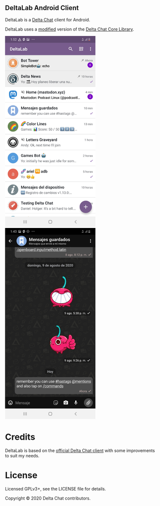 ## DeltaLab Android Client

DeltaLab is a [Delta Chat](https://delta.chat/) client for Android.

DeltaLab uses a [modified](https://github.com/adbenitez/deltachat-core-rust) version of the [Delta Chat Core Library](https://github.com/deltachat/deltachat-core-rust).

<img alt="Screenshot Chat List" src="docs/images/2020-08-chatlist.jpg" width="298" /> <img alt="Screenshot Chat View" src="docs/images/2020-08-chat.jpg" width="298" />

# Credits

DeltaLab is based on the [official Delta Chat client](https://github.com/deltachat/deltachat-android) with some improvements to suit my needs.


# License

Licensed GPLv3+, see the LICENSE file for details.

Copyright © 2020 Delta Chat contributors.
